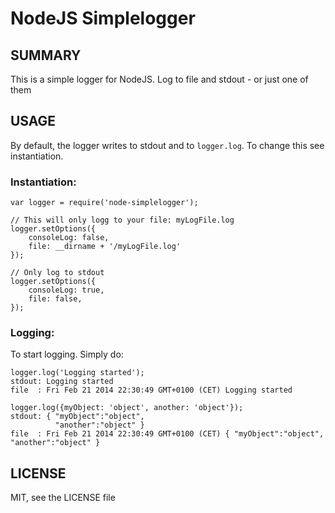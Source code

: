 NodeJS Simplelogger
=================

## SUMMARY

This is a simple logger for NodeJS. Log to file and stdout - or just one of them

## USAGE

By default, the logger writes to stdout and to `logger.log`. To change this see instantiation.

### Instantiation:

    var logger = require('node-simplelogger');

    // This will only logg to your file: myLogFile.log
    logger.setOptions({
        consoleLog: false,
        file: __dirname + '/myLogFile.log'
    });

    // Only log to stdout
    logger.setOptions({
        consoleLog: true,
        file: false,
    });

### Logging:

To start logging. Simply do: 

    logger.log('Logging started');
    stdout: Logging started
    file  : Fri Feb 21 2014 22:30:49 GMT+0100 (CET) Logging started

    logger.log({myObject: 'object', another: 'object'});
    stdout: { "myObject":"object", 
              "another":"object" }
    file  : Fri Feb 21 2014 22:30:49 GMT+0100 (CET) { "myObject":"object", "another":"object" }

## LICENSE

MIT, see the LICENSE file